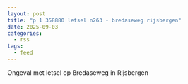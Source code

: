 ```yaml
---
layout: post
title: "p 1 358880 letsel n263 - bredaseweg rijsbergen"
date: 2025-09-03
categories: 
  - rss
tags: 
  - feed
---
```


Ongeval met letsel op Bredaseweg in Rijsbergen
